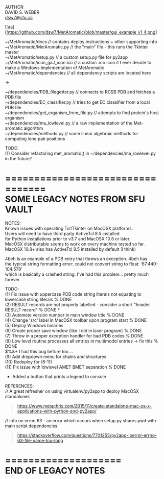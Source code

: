 AUTHOR:  
DAVID S. WEBER  
dsw7@sfu.ca  
  
![aa][https://github.com/dsw7/MetAromatic/blob/master/gui_example_v1_4.png]
  
~/MetAromatic/docs              // contains deploy instructions + other supporting info  
~/MetAromatic/MetAromatic.py    // the "main" file - this runs the Tkinter master  
~/MetAromatic/setup.py          // a custom setup.py file for py2app  
~/MetAromatic/icon_gaJ_icon.ico // a custom .ico icon if I ever decide to make a Windows implementation of MetAromatic  
~/MetAromatic/dependencies      // all dependency scripts are located here  
  
->
  
~/dependencies/PDB_filegetter.py         // connects to RCSB PDB and fetches a PDB file  
~/dependencies/EC_classifier.py          // tries to get EC classifier from a local PDB file  
~/dependencies/get_organism_from_file.py // attempts to find protein's host organism  
~/dependencies/ma_lowlevel.py            // a raw implementation of the Met-aromatic algorithm  
~/dependencies/methods.py                // some linear algebraic methods for computing lone pair positions  
  
TODO:  
(1) Consider refactoring met_aromatic() in ~/dependencies/ma_lowlevel.py in the future?  
  
=================================  
SOME LEGACY NOTES FROM SFU VAULT    
=================================  
  
NOTES:  
Known issues with operating Tcl/Tkinter on MacOSX platforms.  
Users will need to have third party ActiveTcl 8.5 installed  
for Python installations prior to v3.7 and MacOSX 10.6 or later.  
MacOSX distributable seems to work on every machine tested so far.  
MacOSX 10.8+ also has ActiveTcl 8.5 installed by default (I think)  
  
4beh is an example of a PDB entry that throws an exception. 4beh has  
the typical string formatting error: could not convert string to float: '67.440-104.578'  
which is basically a crashed string. I've had this problem... pretty much forever  
  
TODO:  
(1) Fix issue with uppercase PDB code string literals not equating to lowercase string literals   % DONE  
(2) RESULT records are not properly labelled - consider a short "header RESULT record"            % DONE *  
(3) Automate version number in main window title                                                  % DONE  
(4) Change 'src' label in MacOSX toolbar upon program start                                       % DONE  
(5) Deploy Windows binaries  
(6) Create proper save window (like I did in laser program)                                       % DONE  
(7) Throw in a proper exception handler for bad PDB codes                                         % DONE  
(8) Low level routine processes all entries in multimodel entries -> fix this                     % DONE  
    $%&* I had this bug before too....  
(9) Add dropdown menu for chains and structures  
(10) Redeploy for (8-11)  
(11) Fix issue with lowlevel AMET BMET separation                                                 % DONE  
  
* Added a button that prints a legend to console  
 
REFERENCES:  
// A great refresher on using virtualenv/py2app to deploy MacOSX standalones  
> https://www.metachris.com/2015/11/create-standalone-mac-os-x-applications-with-python-and-py2app/  
  
// info on errno 63 - an error which occurs when setup.py shares pwd with main script dependencies  
> https://stackoverflow.com/questions/7701255/py2app-ioerror-errno-63-file-name-too-long  
  
====================  
END OF LEGACY NOTES  
====================  



